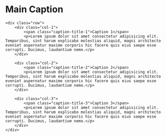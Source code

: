 <!DOCTYPE html>
<html lang="en">
<head>
    <meta charset="UTF-8">
    <meta http-equiv="X-UA-Compatible" content="IE=edge">
    <meta name="viewport" content="width=device-width, initial-scale=1.0">
    <link rel="stylesheet" href="./style2.css">
    <title>Document</title>
    <link rel="preconnect" href="https://fonts.googleapis.com">
    <link rel="preconnect" href="https://fonts.gstatic.com" crossorigin>
    <link href="https://fonts.googleapis.com/css2?family=Roboto:wght@400;500;700&display=swap" rel="stylesheet">
</head>
<body>
    <h1>Main Caption</h1>

    <div class="row">
        <div class="col-1">
            <span class="caption-title-1">Caption 1</span>
            <p>Lorem ipsum dolor sit amet consectetur adipisicing elit. Temporibus, sint harum explicabo molestias aliquid, magni architecto eveniet aspernatur maxime corporis hic facere quis eius saepe esse corrupti. Ducimus, laudantium nemo.</p>
        </div>

        <div class="col-2">
            <span class="caption-title-2">Caption 2</span>
            <p>Lorem ipsum dolor sit amet consectetur adipisicing elit. Temporibus, sint harum explicabo molestias aliquid, magni architecto eveniet aspernatur maxime corporis hic facere quis eius saepe esse corrupti. Ducimus, laudantium nemo.</p>
        </div>

        <div class="col-3">
            <span class="caption-title-3">Caption 3</span>
            <p>Lorem ipsum dolor sit amet consectetur adipisicing elit. Temporibus, sint harum explicabo molestias aliquid, magni architecto eveniet aspernatur maxime corporis hic facere quis eius saepe esse corrupti. Ducimus, laudantium nemo.</p>
        </div>
    </div>
    
</body>
</html>
